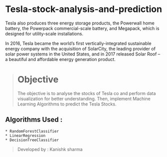 # Tesla-stock-analysis-and-prediction
Tesla also produces three energy storage products, the Powerwall home battery, the Powerpack commercial-scale battery, and 
Megapack, which is designed for utility-scale installations. 

In 2016, Tesla became the world’s first vertically-integrated sustainable energy company with the acquisition of SolarCity, 
the leading provider of solar power systems in the United States, and in 2017 released Solar Roof – a beautiful and affordable 
energy generation product.

> # Objective
> The objective is to analyse the stocks of Tesla co and perform data visualization for better understanding. Then, implement Machine 
Learning Algorithms to predict the Tesla Stocks.

## Algorithms Used : 
```
* RandomForestClassifier
* LinearRegression
* DecisionTreeClassifier

```

> Developed by : Kanishk sharma
